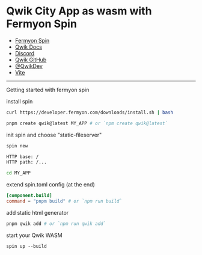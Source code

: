 # Qwik City App as wasm with Fermyon Spin

- [Fermyon Spin](https://www.fermyon.com/)
- [Qwik Docs](https://qwik.builder.io/)
- [Discord](https://qwik.builder.io/chat)
- [Qwik GitHub](https://github.com/BuilderIO/qwik)
- [@QwikDev](https://twitter.com/QwikDev)
- [Vite](https://vitejs.dev/)

---

Getting started with fermyon spin

install spin

```sh
curl https://developer.fermyon.com/downloads/install.sh | bash
```

```sh
pnpm create qwik@latest MY_APP # or `npm create qwik@latest`
```

init spin and choose "static-fileserver"

```sh
spin new

HTTP base: /
HTTP path: /...
```

```sh
cd MY_APP
```

extend spin.toml config (at the end)

```toml
[component.build]
command = "pnpm build" # or `npm run build`
```

add static html generator

```sh
pnpm qwik add # or `npm run qwik add`
```

start your Qwik WASM

```
spin up --build
```
